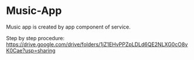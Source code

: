 # Music-App
 Music app is created by app component of service.

 Step by step procedure: https://drive.google.com/drive/folders/1jZ1EHvPPZpLDLd6QE2NLXG0cO8vK0Cae?usp=sharing
 

